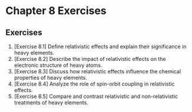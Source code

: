 # Chapter 8 Exercises

## Exercises

1.  [Exercise 8.1] Define relativistic effects and explain their significance in heavy elements.
2.  [Exercise 8.2] Describe the impact of relativistic effects on the electronic structure of heavy atoms.
3.  [Exercise 8.3] Discuss how relativistic effects influence the chemical properties of heavy elements.
4.  [Exercise 8.4] Analyze the role of spin-orbit coupling in relativistic effects.
5.  [Exercise 8.5] Compare and contrast relativistic and non-relativistic treatments of heavy elements.
